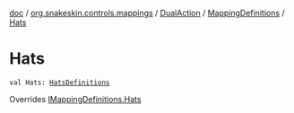 [doc](../../../index.md) / [org.snakeskin.controls.mappings](../../index.md) / [DualAction](../index.md) / [MappingDefinitions](index.md) / [Hats](./-hats.md)

# Hats

`val Hats: `[`HatsDefinitions`](-hats-definitions/index.md)

Overrides [IMappingDefinitions.Hats](../../-i-mapping-definitions/-hats.md)

